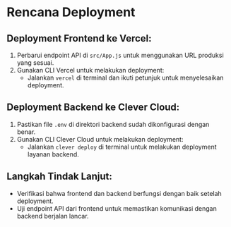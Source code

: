 # Rencana Deployment

## Deployment Frontend ke Vercel:
1. Perbarui endpoint API di `src/App.js` untuk menggunakan URL produksi yang sesuai.
2. Gunakan CLI Vercel untuk melakukan deployment:
   - Jalankan `vercel` di terminal dan ikuti petunjuk untuk menyelesaikan deployment.

## Deployment Backend ke Clever Cloud:
1. Pastikan file `.env` di direktori backend sudah dikonfigurasi dengan benar.
2. Gunakan CLI Clever Cloud untuk melakukan deployment:
   - Jalankan `clever deploy` di terminal untuk melakukan deployment layanan backend.

## Langkah Tindak Lanjut:
- Verifikasi bahwa frontend dan backend berfungsi dengan baik setelah deployment.
- Uji endpoint API dari frontend untuk memastikan komunikasi dengan backend berjalan lancar.
